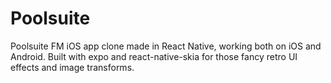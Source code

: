 # Poolsuite

Poolsuite FM iOS app clone made in React Native, working both on iOS and Android.
Built with expo and react-native-skia for those fancy retro UI effects and image transforms.
